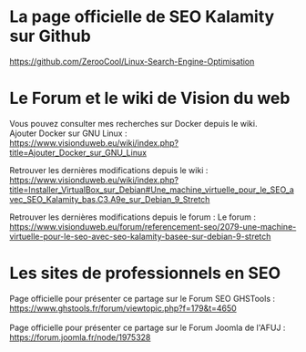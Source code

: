 # La page officielle de SEO Kalamity sur Github
https://github.com/ZerooCool/Linux-Search-Engine-Optimisation

# Le Forum et le wiki de Vision du web
Vous pouvez consulter mes recherches sur Docker depuis le wiki.<br/>
Ajouter Docker sur GNU Linux : https://www.visionduweb.eu/wiki/index.php?title=Ajouter_Docker_sur_GNU_Linux<br/>

Retrouver les dernières modifications depuis le wiki : https://www.visionduweb.eu/wiki/index.php?title=Installer_VirtualBox_sur_Debian#Une_machine_virtuelle_pour_le_SEO_avec_SEO_Kalamity_bas.C3.A9e_sur_Debian_9_Stretch<br/>

Retrouver les dernières modifications depuis le forum :
Le forum : https://www.visionduweb.eu/forum/referencement-seo/2079-une-machine-virtuelle-pour-le-seo-avec-seo-kalamity-basee-sur-debian-9-stretch

# Les sites de professionnels en SEO
Page officielle pour présenter ce partage sur le Forum SEO GHSTools : https://www.ghstools.fr/forum/viewtopic.php?f=179&t=4650<br/><br/>
Page officielle pour présenter ce partage sur le Forum Joomla de l'AFUJ : https://forum.joomla.fr/node/1975328
